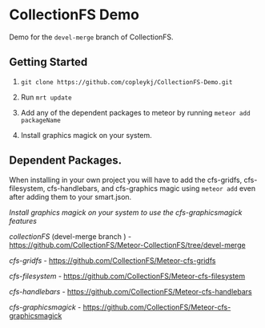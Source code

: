 # CollectionFS Demo

Demo for the `devel-merge` branch of CollectionFS.

## Getting Started

1. `git clone https://github.com/copleykj/CollectionFS-Demo.git`

2. Run `mrt update`

3. Add any of the dependent packages to meteor by running `meteor add packageName`

4. Install graphics magick on your system.


## Dependent Packages.

When installing in your own project you will have to add the cfs-gridfs, cfs-filesystem, cfs-handlebars, and cfs-graphics magic using `meteor add` even after adding them to your smart.json.

*Install graphics magick on your system to use the cfs-graphicsmagick features*

*collectionFS* (devel-merge branch ) - https://github.com/CollectionFS/Meteor-CollectionFS/tree/devel-merge

*cfs-gridfs* - https://github.com/CollectionFS/Meteor-cfs-gridfs

*cfs-filesystem* - https://github.com/CollectionFS/Meteor-cfs-filesystem

*cfs-handlebars* - https://github.com/CollectionFS/Meteor-cfs-handlebars

*cfs-graphicsmagick* - https://github.com/CollectionFS/Meteor-cfs-graphicsmagick